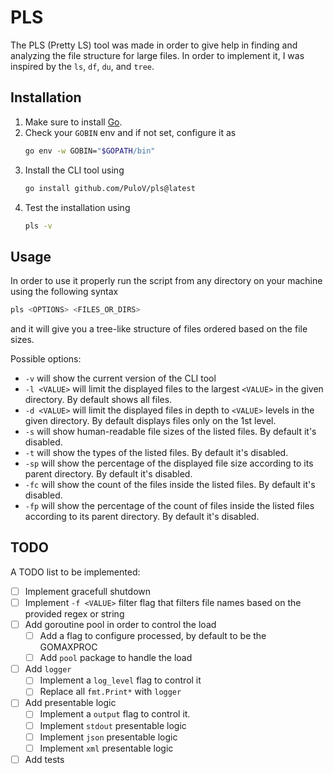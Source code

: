 # PLS
The PLS (Pretty LS) tool was made in order to give help in finding and analyzing the file structure for large files.
In order to implement it, I was inspired by the `ls`, `df`, `du`, and `tree`.

## Installation

1. Make sure to install [Go](https://go.dev/doc/install).
2. Check your `GOBIN` env and if not set, configure it as 
    ```sh
    go env -w GOBIN="$GOPATH/bin"
    ```
3. Install the CLI tool using  
    ```sh
    go install github.com/PuloV/pls@latest
    ```
4. Test the installation using 
    ```sh
    pls -v
    ```

## Usage

In order to use it properly run the script from any directory on your machine using the following syntax
```sh
pls <OPTIONS> <FILES_OR_DIRS>
```
and it will give you a tree-like structure of files ordered based on the file sizes.

Possible options: 
- `-v` will show the current version of the CLI tool
- `-l <VALUE>` will limit the displayed files to the largest `<VALUE>` in the given directory. By default shows all files.
- `-d <VALUE>` will limit the displayed files in depth to `<VALUE>` levels in the given directory. By default displays files only on the 1st level.
- `-s` will show human-readable file sizes of the listed files. By default it's disabled.
- `-t` will show the types of the listed files. By default it's disabled.
- `-sp` will show the percentage of the displayed file size according to its parent directory. By default it's disabled.
- `-fc` will show the count of the files inside the listed files. By default it's disabled.
- `-fp` will show the percentage of the count of files inside the listed files according to its parent directory. By default it's disabled.

## TODO

A TODO list to be implemented:
- [ ] Implement gracefull shutdown
- [ ] Implement `-f <VALUE>` filter flag that filters file names based on the provided regex or string
- [ ] Add goroutine pool in order to control the load
    - [ ] Add a flag to configure processed, by default to be the GOMAXPROC
    - [ ] Add `pool` package to handle the load
- [ ] Add `logger`
    - [ ] Implement a `log_level` flag to control it
    - [ ] Replace all `fmt.Print*` with `logger`
- [ ] Add presentable logic
    - [ ] Implement a `output` flag to control it. 
    - [ ] Implement `stdout` presentable logic 
    - [ ] Implement `json` presentable logic 
    - [ ] Implement `xml` presentable logic 
- [ ] Add tests
